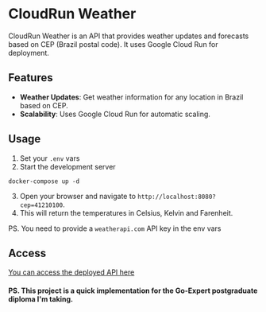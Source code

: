 # CloudRun Weather

CloudRun Weather is an API that provides weather updates and forecasts based on CEP (Brazil postal code). It uses Google Cloud Run for deployment.

## Features

- **Weather Updates**: Get weather information for any location in Brazil based on CEP.
- **Scalability**: Uses Google Cloud Run for automatic scaling.

## Usage

1. Set your `.env` vars
2. Start the development server

```
docker-compose up -d
```

3. Open your browser and navigate to `http://localhost:8080?cep=41210100`.
4. This will return the temperatures in Celsius, Kelvin and Farenheit.

PS. You need to provide a `weatherapi.com` API key in the env vars

## Access

[You can access the deployed API here](https://cloundrun-weather-578459701422.us-central1.run.app?cep=41210100)

#### PS. This project is a quick implementation for the Go-Expert postgraduate diploma I'm taking.
